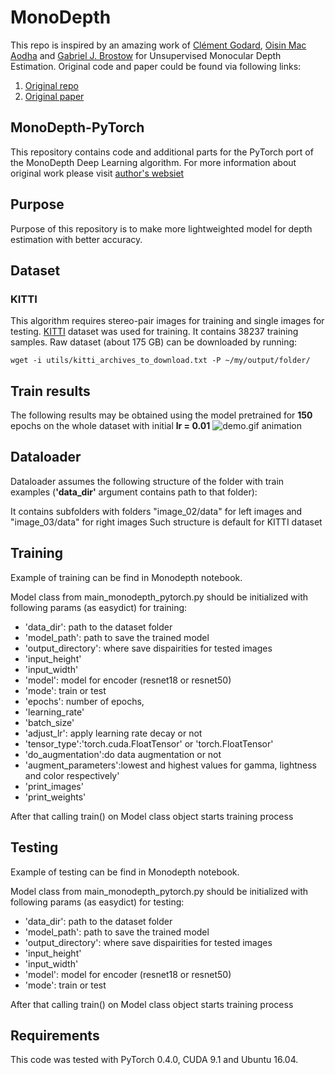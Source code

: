 # MonoDepth

This repo is inspired by an amazing work of [Clément Godard](http://www0.cs.ucl.ac.uk/staff/C.Godard/), [Oisin Mac Aodha](http://vision.caltech.edu/~macaodha/) and [Gabriel J. Brostow](http://www0.cs.ucl.ac.uk/staff/g.brostow/) for Unsupervised Monocular Depth Estimation.
Original code and paper could be found via following links:
1. [Original repo](https://github.com/mrharicot/monodepth)
2. [Original paper](https://arxiv.org/abs/1609.03677)


## MonoDepth-PyTorch
This repository contains code and additional parts for the PyTorch port of the MonoDepth Deep Learning algorithm. For more information about original work please visit [author's websiet](http://visual.cs.ucl.ac.uk/pubs/monoDepth/)


## Purpose

Purpose of this repository is to make more lightweighted model for depth estimation with better accuracy.

## Dataset
### KITTI

This algorithm requires stereo-pair images for training and single images for testing.
[KITTI](http://www.cvlibs.net/datasets/kitti/raw_data.php) dataset was used for training.
It contains 38237 training samples.
Raw dataset (about 175 GB) can be downloaded by running:
```shell
wget -i utils/kitti_archives_to_download.txt -P ~/my/output/folder/
```

## Train results

The following results may be obtained using the model pretrained for **150** epochs on the whole dataset with initial **lr = 0.01**
![demo.gif animation](readme_images/demo.gif)

## Dataloader
Dataloader assumes the following structure of the folder with train examples (**'data_dir'** argument contains path to that folder):
    <p>It contains subfolders with folders "image_02/data" for left images and  "image_03/data" for right images
    Such structure is default for KITTI dataset
    
## Training
Example of training can be find in Monodepth notebook.

Model class from main_monodepth_pytorch.py should be initialized with following params (as easydict) for training:
 - 'data_dir': path to the dataset folder
 - 'model_path': path to save the trained model
 - 'output_directory': where save dispairities for tested images
 - 'input_height'
 - 'input_width'
 - 'model': model for encoder (resnet18 or resnet50)
 - 'mode': train or test
 - 'epochs': number of epochs,
 - 'learning_rate'
 - 'batch_size'
 - 'adjust_lr': apply learning rate decay or not
 - 'tensor_type':'torch.cuda.FloatTensor' or 'torch.FloatTensor'
 - 'do_augmentation':do data augmentation or not
 - 'augment_parameters':lowest and highest values for gamma, lightness and color respectively'
 - 'print_images'
 - 'print_weights'
 
<p>After that calling train() on Model class object starts training process 
    
## Testing
Example of testing can be find in Monodepth notebook.

Model class from main_monodepth_pytorch.py should be initialized with following params (as easydict) for testing:
 - 'data_dir': path to the dataset folder
 - 'model_path': path to save the trained model
 - 'output_directory': where save dispairities for tested images
 - 'input_height'
 - 'input_width'
 - 'model': model for encoder (resnet18 or resnet50)
 - 'mode': train or test
 
<p>After that calling train() on Model class object starts training process
    
## Requirements
This code was tested with PyTorch 0.4.0, CUDA 9.1 and Ubuntu 16.04.
